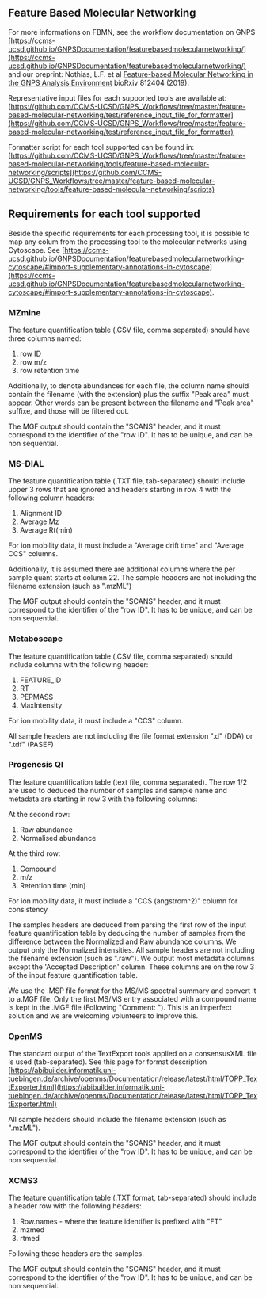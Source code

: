 ## Feature Based Molecular Networking 

For more informations on FBMN, see the workflow documentation on GNPS [https://ccms-ucsd.github.io/GNPSDocumentation/featurebasedmolecularnetworking/](https://ccms-ucsd.github.io/GNPSDocumentation/featurebasedmolecularnetworking/) and our preprint: Nothias, L.F. et al [Feature-based Molecular Networking in the GNPS Analysis Environment](https://www.biorxiv.org/content/10.1101/812404v1) bioRxiv 812404 (2019).

Representative input files for each supported tools are available at:
[https://github.com/CCMS-UCSD/GNPS_Workflows/tree/master/feature-based-molecular-networking/test/reference_input_file_for_formatter](https://github.com/CCMS-UCSD/GNPS_Workflows/tree/master/feature-based-molecular-networking/test/reference_input_file_for_formatter)

Formatter script for each tool supported can be found in:
[https://github.com/CCMS-UCSD/GNPS_Workflows/tree/master/feature-based-molecular-networking/tools/feature-based-molecular-networking/scripts](https://github.com/CCMS-UCSD/GNPS_Workflows/tree/master/feature-based-molecular-networking/tools/feature-based-molecular-networking/scripts)


## Requirements for each tool supported

Beside the specific requirements for each processing tool, it is possible to map any colum from the processing tool to the molecular networks using Cytoscape. See [https://ccms-ucsd.github.io/GNPSDocumentation/featurebasedmolecularnetworking-cytoscape/#import-supplementary-annotations-in-cytoscape](https://ccms-ucsd.github.io/GNPSDocumentation/featurebasedmolecularnetworking-cytoscape/#import-supplementary-annotations-in-cytoscape).

### MZmine

The feature quantification table (.CSV file, comma separated) should have three columns named:

1. row ID
2. row m/z
3. row retention time

Additionally, to denote abundances for each file, the column name should contain the filename (with the extension) plus the suffix "Peak area" must appear. Other words can be present between the filename and "Peak area" suffixe, and those will be filtered out. 

The MGF output should contain the "SCANS" header, and it must correspond to the identifier of the "row ID". It has to be unique, and can be non sequential.

### MS-DIAL

The feature quantification table (.TXT file, tab-separated) should include upper 3 rows that are ignored and headers starting in row 4 with the following column headers:

1. Alignment ID
2. Average Mz
3. Average Rt(min)

For ion mobility data, it must include a "Average drift time" and "Average CCS" columns.

Additionally, it is assumed there are additional columns where the per sample quant starts at column 22. The sample headers are not including the filename extension (such as ".mzML")

The MGF output should contain the "SCANS" header, and it must correspond to the identifier of the "row ID". It has to be unique, and can be non sequential.

### Metaboscape

The feature quantification table (.CSV file, comma separated) should include columns with the following header:

1. FEATURE_ID
2. RT
3. PEPMASS
4. MaxIntensity

For ion mobility data, it must include a "CCS" column.

All sample headers are not including the file format extension ".d" (DDA) or ".tdf" (PASEF) 

### Progenesis QI

The feature quantification table (text file, comma separated). The row 1/2 are used to deduced the number of samples and sample name and metadata are starting in row 3 with the following columns:

At the second row:
1. Raw abundance
2. Normalised abundance

At the third row:
1. Compound
2. m/z
3. Retention time (min)

For ion mobility data, it must include a "CCS (angstrom^2)" column for consistency

The samples headers are deduced from parsing the first row of the input feature quantification table by deducing the number of samples from the difference between the Normalized and Raw abundance columns. We output only the Normalized intensities. All sample headers are not including the filename extension (such as ".raw"). 
We output most metadata columns except the 'Accepted Description' column. These columns are on the row 3 of the input feature quantification table.

We use the .MSP file format for the MS/MS spectral summary and convert it to a.MGF file. Only the first MS/MS entry associated with a compound name is kept in the .MGF file (Following "Comment: "). This is an imperfect solution and we are welcoming volunteers to improve this.

### OpenMS

The standard output of the TextExport tools applied on a consensusXML file is used (tab-separated). See this page for format description [https://abibuilder.informatik.uni-tuebingen.de/archive/openms/Documentation/release/latest/html/TOPP_TextExporter.html](https://abibuilder.informatik.uni-tuebingen.de/archive/openms/Documentation/release/latest/html/TOPP_TextExporter.html)

All sample headers should include the filename extension (such as ".mzML").

The MGF output should contain the "SCANS" header, and it must correspond to the identifier of the "row ID". It has to be unique, and can be non sequential.

### XCMS3

The feature quantification table (.TXT format, tab-separated) should include a header row with the following headers:

1. Row.names - where the feature identifier is prefixed with "FT"
2. mzmed
3. rtmed

Following these headers are the samples. 

The MGF output should contain the "SCANS" header, and it must correspond to the identifier of the "row ID". It has to be unique, and can be non sequential.
